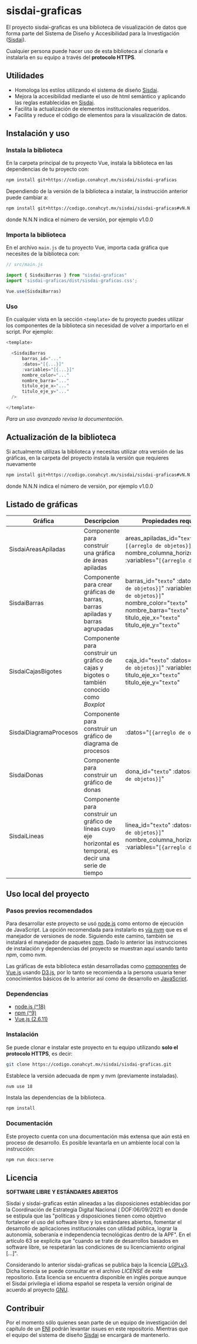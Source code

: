 # sisdai-graficas

El proyecto sisdai-graficas es una biblioteca de visualización de datos que forma parte del Sistema de
Diseño y Accesibilidad para la Investigación ([Sisdai](https://sisdai.conahcyt.mx)).

Cualquier persona puede hacer uso de esta biblioteca al clonarla e instalarla
en su equipo a través del **protocolo HTTPS**.

## Utilidades

- Homologa los estilos utilizando el sistema de diseño [Sisdai](https://sisdai.conahcyt.mx).
- Mejora la accesibilidad mediante el uso de html semántico y aplicando las reglas establecidas en [Sisdai](https://sisdai.conahcyt.mx).
- Facilita la actualización de elementos institucionales requeridos.
- Facilita y reduce el código de elementos para la visualización de datos.

## Instalación y uso

### Instala la biblioteca

En la carpeta principal de tu proyecto Vue, instala la biblioteca en las dependencias de tu proyecto con:

``` bash
npm install git+https://codigo.conahcyt.mx/sisdai/sisdai-graficas
```

Dependiendo de la versión de la biblioteca a instalar, la instrucción anterior puede cambiar a:

``` bash
npm install git+https://codigo.conahcyt.mx/sisdai/sisdai-graficas#vN.N.N
```

donde N.N.N indica el número de versión, por ejemplo v1.0.0

### Importa la biblioteca

En el archivo `main.js` de tu proyecto Vue, importa cada gráfica que necesites de la biblioteca con:

```javascript
// src/main.js

import { SisdaiBarras } from "sisdai-graficas"
import 'sisdai-graficas/dist/sisdai-graficas.css';

Vue.use(SisdaiBarras)
```

### Uso

En cualquier vista en la sección `<template>` de tu proyecto puedes utilizar los componentes de la biblioteca 
sin necesidad de volver a importarlo en el script. Por ejemplo:

```js
<template>

  <SisdaiBarras
      barras_id="..."
      :datos="[{...}]"
      :variables="[{...}]"
      nombre_color="..."
      nombre_barra="..."
      titulo_eje_x="..."
      titulo_eje_y="..."
  />

</template>
```

_Para un uso avanzado revisa la documentación._

## Actualización de la biblioteca

Si actualmente utilizas la biblioteca y necesitas utilizar otra versión de las gráficas, 
en la carpeta del proyecto instala la versión que requieres nuevamente

```bash
npm install git+https://codigo.conahcyt.mx/sisdai/sisdai-graficas#vN.N.N
```

donde N.N.N indica el número de versión, por ejemplo v1.0.0

## Listado de gráficas

| Gráfica | Descripcion | Propiedades requeridas |
| ------- | ----------- | ----------- |
| SisdaiAreasApiladas | Componente para construir una gráfica de áreas apiladas | areas_apiladas_id="`texto`" :datos="`[{arreglo de objetos}]`" nombre_columna_horizontal="`texto`" :variables="`[{arreglo de objetos}]`" |
| SisdaiBarras | Componente para crear gráficas de barras, barras apiladas y barras agrupadas | barras_id="`texto`" :datos="`[{arreglo de objetos}]`" :variables="`[{arreglo de objetos}]`" nombre_color="`texto`" nombre_barra="`texto`" titulo_eje_x="`texto`" titulo_eje_y="`texto`" |
| SisdaiCajasBigotes | Componente para construir un gráfico de cajas y bigotes o también conocido como _Boxplot_ | caja_id="`texto`" :datos="`[{arreglo de objetos}]`" :variables="`{objeto}`" titulo_eje_x="`texto`" titulo_eje_y="`texto`" |
| SisdaiDiagramaProcesos | Componente para construir un gráfico de diagrama de procesos | :datos="`[{arreglo de objetos}]`"|
| SisdaiDonas | Componente para construir un gráfico de donas | dona_id="`texto`" :datos="`[{arreglo de objetos}]`" |
| SisdaiLineas | Componente para construir un gráfico de líneas cuyo eje horizontal es temporal, es decir una serie de tiempo | linea_id="`texto`" :datos="`[{arreglo de objetos}]`" nombre_columna_horizontal="`texto`" :variables="`[{arreglo de objetos}]`" |


## Uso local del proyecto

### Pasos previos recomendados

Para desarrollar este proyecto se usó [node.js](https://nodejs.org/en) como
entorno de ejecución de JavaScript. La opción recomendada para instalarlo es
[vía nvm](https://github.com/nvm-sh/nvm) que es el manejador de versiones de
node. Siguiendo este camino, también se instalará el manejador de paquetes
[npm](https://www.npmjs.com/). Dado lo anterior las instrucciones de instalación
y dependencias del proyecto se muestran aquí usando tanto npm, como nvm. 

Las gráficas de esta biblioteca están desarrolladas como [componentes](https://es.vuejs.org/v2/guide/components.html) de
[Vue.js](https://es.vuejs.org/) usando [D3.js](https://d3js.org/), por lo tanto se recomienda a la persona usuaria tener
conocimientos básicos de lo anterior así como de desarrollo en [JavaScript](https://www.javascript.com/).

### Dependencias

- [node.js (^18)](https://nodejs.org/en/download/)
- [npm (^9)](https://www.npmjs.com/get-npm)
- [Vue.js (2.6.11)](https://v2.vuejs.org/)

### Instalación 

Se puede clonar e instalar este proyecto en tu equipo
utilizando **solo el protocolo HTTPS**, es decir:

```bash
git clone https://codigo.conahcyt.mx/sisdai/sisdai-graficas.git
```

Establece la versión adecuada de npm y nvm (previamente instaladas).

```bash
nvm use 18
```

Instala las dependencias de la biblioteca.

```bash
npm install
```

### Documentación

Este proyecto cuenta con una documentación más extensa que aún está
en proceso de desarrollo. Es posible levantarla en un ambiente local con la
instrucción:

```bash
npm run docs:serve
```

## Licencia

**SOFTWARE LIBRE Y ESTÁNDARES ABIERTOS**

Sisdai y sisdai-graficas están alineadas a las disposiciones establecidas por
la Coordinación de Estrategia Digital Nacional (
DOF:06/09/2021) en donde se estipula que las "políticas y disposiciones tienen
como objetivo fortalecer el uso del software
libre y los estándares abiertos, fomentar el desarrollo de aplicaciones
institucionales con utilidad pública, lograr la
autonomía, soberanía e independencia tecnológicas dentro de la APF". En el
artículo 63 se explicita que "cuando se trate
de desarrollos basados en software libre, se respetarán las condiciones de su
licenciamiento original [...]".

Considerando lo anterior sisdai-graficas se publica bajo la licencia
[LGPLv3](https://www.gnu.org/licenses/lgpl-3.0.html). Dicha licencia se puede
consultar en el archivo _LICENSE_ de este repositorio.
Esta licencia se encuentra disponible en inglés porque aunque el Sisdai privilegia
el idioma español se respeta la versión original de acuerdo al proyecto
[GNU](https://www.gnu.org/licenses/licenses.html).

## Contribuir

Por el momento sólo quienes sean
parte de un equipo de investigación del capítulo de un [ENI](https://eni.conahcyt.mx)
podrán levantar issues en este repositorio. Mientras que el equipo del sistema de diseño [Sisdai](https://sisdai.conahcyt.mx/acerca-de) se encargará de mantenerlo.

